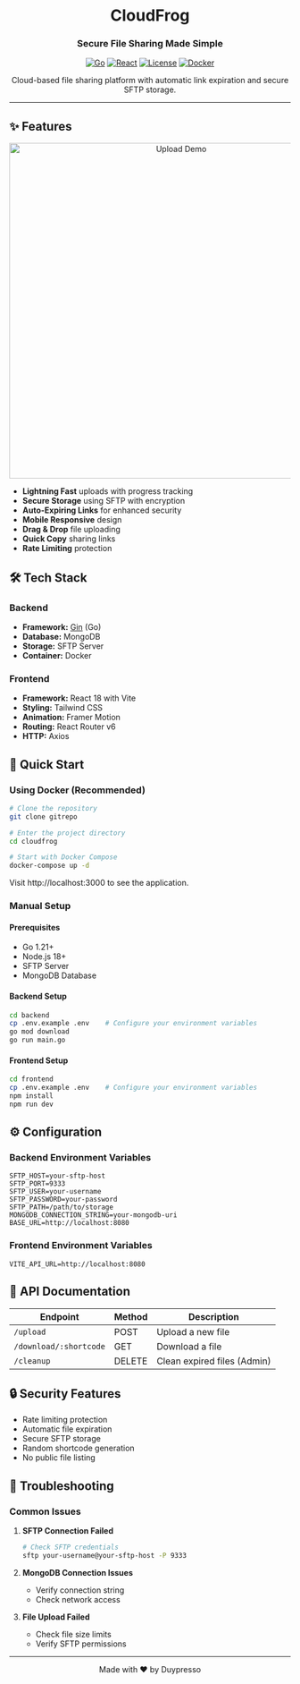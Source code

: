 <div align="center">

# CloudFrog


### Secure File Sharing Made Simple

[![Go](https://img.shields.io/badge/go-1.21+-00ADD8?style=for-the-badge&logo=go)](https://golang.org)
[![React](https://img.shields.io/badge/react-18.2.0-61DAFB?style=for-the-badge&logo=react)](https://reactjs.org)
[![License](https://img.shields.io/badge/license-MIT-green?style=for-the-badge)](LICENSE)
[![Docker](https://img.shields.io/badge/docker-supported-2496ED?style=for-the-badge&logo=docker)](https://docker.com)

Cloud-based file sharing platform with automatic link expiration and secure SFTP storage.


</div>

---

## ✨ Features

<div align="center">
<img src="docs/screenshots/upload.png" alt="Upload Demo" width="600"/>
</div>

-  **Lightning Fast** uploads with progress tracking
-  **Secure Storage** using SFTP with encryption
-  **Auto-Expiring Links** for enhanced security
-  **Mobile Responsive** design
-  **Drag & Drop** file uploading
-  **Quick Copy** sharing links
-  **Rate Limiting** protection

## 🛠️ Tech Stack

### Backend
- **Framework:** [Gin](https://gin-gonic.com/) (Go)
- **Database:** MongoDB
- **Storage:** SFTP Server
- **Container:** Docker

### Frontend
- **Framework:** React 18 with Vite
- **Styling:** Tailwind CSS
- **Animation:** Framer Motion
- **Routing:** React Router v6
- **HTTP:** Axios

## 🚀 Quick Start

### Using Docker (Recommended)

```bash
# Clone the repository
git clone gitrepo

# Enter the project directory
cd cloudfrog

# Start with Docker Compose
docker-compose up -d
```

Visit http://localhost:3000 to see the application.

### Manual Setup

#### Prerequisites
- Go 1.21+
- Node.js 18+
- SFTP Server
- MongoDB Database

#### Backend Setup
```bash
cd backend
cp .env.example .env    # Configure your environment variables
go mod download
go run main.go
```

#### Frontend Setup
```bash
cd frontend
cp .env.example .env    # Configure your environment variables
npm install
npm run dev
```

## ⚙️ Configuration

### Backend Environment Variables
```env
SFTP_HOST=your-sftp-host
SFTP_PORT=9333
SFTP_USER=your-username
SFTP_PASSWORD=your-password
SFTP_PATH=/path/to/storage
MONGODB_CONNECTION_STRING=your-mongodb-uri
BASE_URL=http://localhost:8080
```

### Frontend Environment Variables
```env
VITE_API_URL=http://localhost:8080
```

## 📝 API Documentation

| Endpoint | Method | Description |
|----------|--------|-------------|
| `/upload` | POST | Upload a new file |
| `/download/:shortcode` | GET | Download a file |
| `/cleanup` | DELETE | Clean expired files (Admin) |

## 🔒 Security Features

-  Rate limiting protection
-  Automatic file expiration
-  Secure SFTP storage
-  Random shortcode generation
-  No public file listing


## 🐛 Troubleshooting

### Common Issues

1. **SFTP Connection Failed**
   ```bash
   # Check SFTP credentials
   sftp your-username@your-sftp-host -P 9333
   ```

2. **MongoDB Connection Issues**
   - Verify connection string
   - Check network access

3. **File Upload Failed**
   - Check file size limits
   - Verify SFTP permissions


---

<div align="center">
Made with ❤️ by Duypresso
</div>
